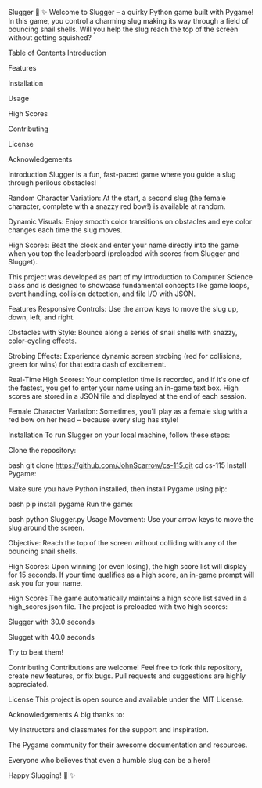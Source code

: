 Slugger :snail: :sparkles:
Welcome to Slugger – a quirky Python game built with Pygame! In this game, you control a charming slug making its way through a field of bouncing snail shells. Will you help the slug reach the top of the screen without getting squished?

Table of Contents
Introduction

Features

Installation

Usage

High Scores

Contributing

License

Acknowledgements

Introduction
Slugger is a fun, fast-paced game where you guide a slug through perilous obstacles!

Random Character Variation: At the start, a second slug (the female character, complete with a snazzy red bow!) is available at random.

Dynamic Visuals: Enjoy smooth color transitions on obstacles and eye color changes each time the slug moves.

High Scores: Beat the clock and enter your name directly into the game when you top the leaderboard (preloaded with scores from Slugger and Slugget).

This project was developed as part of my Introduction to Computer Science class and is designed to showcase fundamental concepts like game loops, event handling, collision detection, and file I/O with JSON.

Features
Responsive Controls: Use the arrow keys to move the slug up, down, left, and right.

Obstacles with Style: Bounce along a series of snail shells with snazzy, color-cycling effects.

Strobing Effects: Experience dynamic screen strobing (red for collisions, green for wins) for that extra dash of excitement.

Real-Time High Scores: Your completion time is recorded, and if it's one of the fastest, you get to enter your name using an in-game text box. High scores are stored in a JSON file and displayed at the end of each session.

Female Character Variation: Sometimes, you'll play as a female slug with a red bow on her head – because every slug has style!

Installation
To run Slugger on your local machine, follow these steps:

Clone the repository:

bash
git clone https://github.com/JohnScarrow/cs-115.git
cd cs-115
Install Pygame:

Make sure you have Python installed, then install Pygame using pip:

bash
pip install pygame
Run the game:

bash
python Slugger.py
Usage
Movement: Use your arrow keys to move the slug around the screen.

Objective: Reach the top of the screen without colliding with any of the bouncing snail shells.

High Scores: Upon winning (or even losing), the high score list will display for 15 seconds. If your time qualifies as a high score, an in-game prompt will ask you for your name.

High Scores
The game automatically maintains a high score list saved in a high_scores.json file. The project is preloaded with two high scores:

Slugger with 30.0 seconds

Slugget with 40.0 seconds

Try to beat them!

Contributing
Contributions are welcome! Feel free to fork this repository, create new features, or fix bugs. Pull requests and suggestions are highly appreciated.

License
This project is open source and available under the MIT License.

Acknowledgements
A big thanks to:

My instructors and classmates for the support and inspiration.

The Pygame community for their awesome documentation and resources.

Everyone who believes that even a humble slug can be a hero!

Happy Slugging! :snail: :sparkles:
